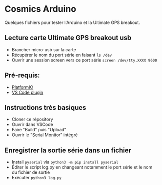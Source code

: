 # Cosmics Arduino

Quelques fichiers pour tester l'Arduino et la Ultimate GPS breakout.

## Lecture carte Ultimate GPS breakout usb

- Brancher micro-usb sur la carte
- Récupérer le nom du port série en faisant `ls /dev`
- Ouvrir une session screen vers ce port série `screen /dev/tty.XXXX 9600`

## Pré-requis:

- [PlatformIO](https://docs.platformio.org/en/stable/core/installation/index.html)
- [VS Code plugin](https://platformio.org/install/ide?install=vscode)

## Instructions très basiques

- Cloner ce répository
- Ouvrir dans VSCode
- Faire "Build" puis "Upload"
- Ouvrir le "Serial Monitor" intégré

## Enregistrer la sortie série dans un fichier

- Install `pyserial` via `python3 -m pip install pyserial`
- Éditer le script log.py en changeant notamment le port série et le nom du fichier de sortie
- Exécuter `python3 log.py`